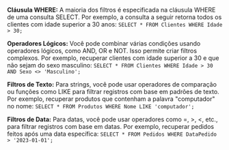 __Cláusula WHERE:__ A maioria dos filtros é especificada na cláusula WHERE de uma consulta SELECT. 
Por exemplo, a consulta a seguir retorna todos os clientes com idade superior a 30 anos:
    `SELECT * FROM Clientes WHERE Idade > 30;`


__Operadores Lógicos:__ Você pode combinar várias condições usando operadores lógicos, como AND, OR e NOT.
Isso permite criar filtros complexos. Por exemplo, recuperar clientes com idade superior a 30 e que não sejam do sexo masculino:
    `SELECT * FROM Clientes WHERE Idade > 30 AND Sexo <> 'Masculino';`


__Filtros de Texto:__ Para strings, você pode usar operadores de comparação ou funções como LIKE para filtrar registros com base em padrões de texto. 
Por exemplo, recuperar produtos que contenham a palavra "computador" no nome:
    `SELECT * FROM Produtos WHERE Nome LIKE 'computador';`


__Filtros de Data:__ Para datas, você pode usar operadores como =, >, <, etc., para filtrar registros com base em datas.
Por exemplo, recuperar pedidos feitos após uma data específica:
    `SELECT * FROM Pedidos WHERE DataPedido > '2023-01-01';`
